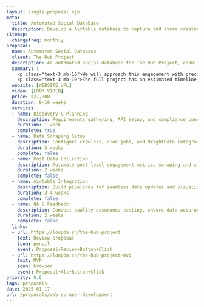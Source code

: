 ```yaml
---
layout: single-proposal.njk  
meta:  
  title: Automated Social Database
  description: Develop a Airtable database to capture and store creator and post account data from Instagram, TikTok, and YouTube.  
sitemap:  
  changefreq: monthly  
proposal:  
  name: Automated Social Database  
  client: The Hub Project  
  description: An automated social database for The Hub Project, enabling real-time collection of influencer account data and post-level analytics.  
  summary: |  
    <p class="text-3 mb-10">We will approach this engagement with precision and efficiency, ensuring every phase aligns with your strategic goals. Our structured timeline, with clearly defined milestones, will keep progress on track. The investment for this project is detailed in <a href="{{ proposal.links[0].url }}" target="_blank" class="link plausible-event-name=Proposal+Sign+Link+Click">your proposal</a>.</p>
    <p class="text-3 mb-10">The full project has an estimated timeline of {{ duration }} to deliver an impactful outcome. Please feel free to learn more <a href="/about" target="_blank" class="link plausible-event-name=Proposal+About+Link+Click">about us</a> or check our <a href="/faq" target="_blank" class="link plausible-event-name=Proposal+FAQ+Link+Click">commonly asked questions</a>.</p>  
  website: [WEBSITE URL]  
  video: [LOOM VIDEO]  
  price: $27,200
  duration: 8–10 weeks  
  services:  
  - name: Discovery & Planning  
    description: Requirements gathering, API setup, and compliance considerations.  
    duration: 1 week  
    complete: true  
  - name: Data Scraping Setup  
    description: Configure crawlers, cron jobs, and BrightData integration for influencer tracking.  
    duration: 3 weeks  
    complete: false  
  - name: Post Data Collection  
    description: Automate post-level engagement metrics scraping and structured data storage.  
    duration: 2 weeks  
    complete: false  
  - name: Airtable Integration  
    description: Build pipelines for seamless data updates and visualization across campaigns.  
    duration: 3–4 weeks  
    complete: false  
  - name: QA & Feedback  
    description: Conduct quality assurance testing, ensure data accuracy, and incorporate stakeholder feedback.  
    duration: 2 weeks  
    complete: false  
  links:   
  - url: https://loopda.sh/the-hub-project  
    text: Review proposal  
    icon: pencil  
    event: Proposal+Review+Button+Click  
  - url: https://loopda.sh/the-hub-project-mvp  
    text: MVP  
    icon: browser  
    event: Proposal+Alt+Button+Click  
priority: 0.6  
tags: proposals  
date: 2025-01-17  
url: /proposals/web-scraper-development  
---
```

